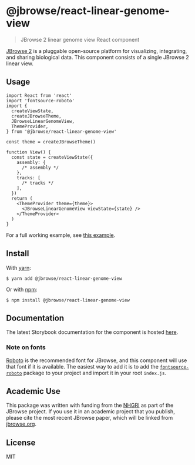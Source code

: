 # @jbrowse/react-linear-genome-view

> JBrowse 2 linear genome view React component

[JBrowse 2](https://jbrowse.org/jb2/) is a pluggable open-source platform for
visualizing, integrating, and sharing biological data. This component consists of a single
JBrowse 2 linear view.

## Usage

```tsx
import React from 'react'
import 'fontsource-roboto'
import {
  createViewState,
  createJBrowseTheme,
  JBrowseLinearGenomeView,
  ThemeProvider,
} from '@jbrowse/react-linear-genome-view'

const theme = createJBrowseTheme()

function View() {
  const state = createViewState({
    assembly: {
      /* assembly */
    },
    tracks: [
      /* tracks */
    ],
  })
  return (
    <ThemeProvider theme={theme}>
      <JBrowseLinearGenomeView viewState={state} />
    </ThemeProvider>
  )
}
```

For a full working example, see [this example](docs/example.md).

## Install

With [yarn](https://yarnpkg.com/):

```
$ yarn add @jbrowse/react-linear-genome-view
```

Or with [npm](https://npmjs.org/):

```
$ npm install @jbrowse/react-linear-genome-view
```

## Documentation

The latest Storybook documentation for the component is hosted [here](https://jbrowse.org/storybook/lgv/master).

### Note on fonts

[Roboto](https://fonts.google.com/specimen/Roboto) is the recommended font for
JBrowse, and this component will use that font if it is available. The easiest
way to add it is to add the
[`fontsource-roboto`](https://www.npmjs.com/package/fontsource-roboto) package
to your project and import it in your root `index.js`.

## Academic Use

This package was written with funding from the [NHGRI](https://genome.gov/) as
part of the JBrowse project. If you use it in an academic project that you
publish, please cite the most recent JBrowse paper, which will be linked from
[jbrowse.org](https://jbrowse.org/).

## License

MIT
